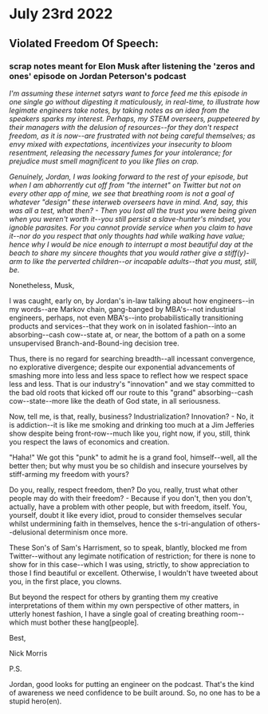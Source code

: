 # July 23rd 2022
##  Violated Freedom Of Speech:
### scrap notes meant for Elon Musk after listening the 'zeros and ones' episode on Jordan Peterson's podcast
*I'm assuming these internet satyrs want to force feed me this episode in one single go without digesting it maticulously, in real-time, to illustrate how legimate engineers take notes, by taking notes as an idea from the speakers sparks my interest. Perhaps, my STEM overseers, puppeteered by their managers with the delusion of resources--for they don't respect freedom, as it is now--are frustrated with not being careful themselves; as envy mixed with expectations, incentivizes your insecurity to bloom resentment, releasing the necessary fumes for your intolerance; for prejudice must smell magnificent to you like flies on crap.*

*Genuinely, Jordan, I was looking forward to the rest of your episode, but when I am abhorrently cut off from "the internet" on Twitter but not on every other app of mine, we see that breathing room is not a goal of whatever "design" these interweb overseers have in mind. And, say, this was all a test, what then? - Then you lost all the trust you were being given when you weren't worth it--you still persist a slave-hunter's mindset, you ignoble parasites. For you cannot provide service when you claim to have it--nor do you respect that only thoughts had while walking have value; hence why I would be nice enough to interrupt a most beautiful day at the beach to share my sincere thoughts that you would rather give a stiff(y)-arm to like the perverted children--or incapable adults--that you must, still, be.*

Nonetheless, Musk,

I was caught, early on, by Jordan's in-law talking about how engineers--in my words--are Markov chain, gang-banged by MBA's--not industrial engineers, perhaps, not even MBA's--into probabilistically transitioning products and services--that they work on in isolated fashion--into an absorbing--cash cow--state at, or near, the bottom of a path on a some unsupervised Branch-and-Bound-ing decision tree. 

Thus, there is no regard for searching breadth--all incessant convergence, no explorative divergence; despite our exponential advancements of smashing more into less and less space to reflect how we respect space less and less. That is our industry's "innovation" and we stay committed to the bad old roots that kicked off our route to this "grand" absorbing--cash cow--state--more like the death of God state, in all seriousness.

Now, tell me, is that, really, business? Industrialization? Innovation? - No, it is addiction--it is like me smoking and drinking too much at a Jim Jefferies show despite being front-row--much like you, right now, if you, still, think you respect the laws of economics and creation. 

"Haha!" We got this "punk" to admit he is a grand fool, himself--well, all the better then; but why must you be so childish and insecure yourselves by stiff-arming my freedom with yours?

Do you, really, respect freedom, then? Do you, really, trust what other people may do with their freedom? - Because if you don't, then you don't, actually, have a problem with other people, but with freedom, itself. You, yourself, doubt it like every idiot, proud to consider themselves secular whilst undermining faith in themselves, hence the s-tri-angulation of others--delusional determinism once more. 

These Son's of Sam's Harrisment, so to speak, blantly, blocked me from Twitter--without any legimate notification of restriction; for there is none to show for in this case--which I was using, strictly, to show appreciation to those I find beautiful or excellent. Otherwise, I wouldn't have tweeted about you, in the first place, you clowns.

But beyond the respect for others by granting them my creative interpretations of them within my own perspective of other matters, in utterly honest fashion, I have a single goal of creating breathing room--which must bother these hang[people].

Best,

Nick Morris

P.S. 

Jordan, good looks for putting an engineer on the podcast. That's the kind of awareness we need confidence to be built around. So, no one has to be a stupid hero(en).
